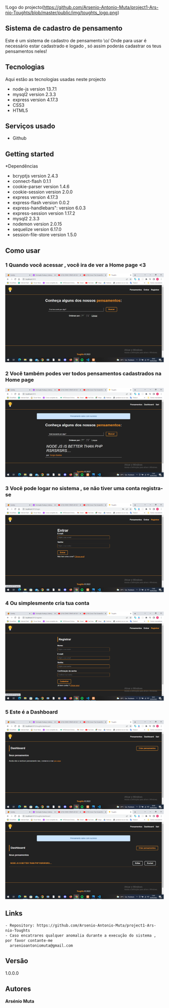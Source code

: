 !Logo do projecto(https://github.com/Arsenio-Antonio-Muta/project1-Ars-nio-Toughts/blob/master/public/img/toughts_logo.png)

## Sistema de cadastro de pensamento
Este é um sistema de cadastro de pensamento \o/
Onde para usar é necessário estar cadastrado e logado , só assim poderás cadastrar os teus pensamentos neles!

## Tecnologias
Aqui estão as tecnologias usadas neste projecto

* node-js version 13.7.1
* mysql2 version 2.3.3
* express version 4.17.3
* CSS3
* HTML5

## Serviços usado
* Github

## Getting started

*Dependências
  - bcryptjs version 2.4.3
  - connect-flash 0.1.1
  - cookie-parser version 1.4.6
  - cookie-session version 2.0.0
  - express version 4.17.3
  - express-flash version 0.0.2
  - express-handlebars": version 6.0.3
  - express-session version 1.17.2
  - mysql2 2.3.3
  - nodemon version 2.0.15
  - sequelize  version 6.17.0
  - session-file-store version 1.5.0
  
  ## Como usar
  
  ### 1 Quando você acessar , você ira de ver a Home page <3
  ![Homepage imagem](https://github.com/Arsenio-Antonio-Muta/project1-Ars-nio-Toughts/blob/master/public/Screenshots/home.png)
  
  ### 2 Você também podes ver todos pensamentos cadastrados na Home page
  ![Homepage1 imagem](https://github.com/Arsenio-Antonio-Muta/project1-Ars-nio-Toughts/blob/master/public/Screenshots/home1.png)
  
  ### 3 Você pode logar no sistema , se não tiver uma conta registra-se
  ![Login](https://github.com/Arsenio-Antonio-Muta/project1-Ars-nio-Toughts/blob/master/public/Screenshots/login.png)
  
  ### 4 Ou simplesmente cria tua conta
  ![Sign up](https://github.com/Arsenio-Antonio-Muta/project1-Ars-nio-Toughts/blob/master/public/Screenshots/register.png)
  
  ### 5 Este é a Dashboard
  ![Dashboard](https://github.com/Arsenio-Antonio-Muta/project1-Ars-nio-Toughts/blob/master/public/Screenshots/dashboard.png)
  ![Dashboard](https://github.com/Arsenio-Antonio-Muta/project1-Ars-nio-Toughts/blob/master/public/Screenshots/dashboard1.png)
  
  ## Links
    - Repository: https://github.com/Arsenio-Antonio-Muta/project1-Ars-nio-Toughts
    - Caso encatrares qualquer anomalia durante a execução do sistema , por favor contante-me
      arsenioantoniomuta@gmail.com
      
 ## Versão
 
 1.0.0.0
 
 ## Autores
 
  **Arsénio Muta**
